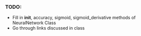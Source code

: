 ### TODO:
-	Fill in __init__, accuracy, sigmoid, sigmoid_derivative methods of NeuralNetwork Class
-	Go through links discussed in class
